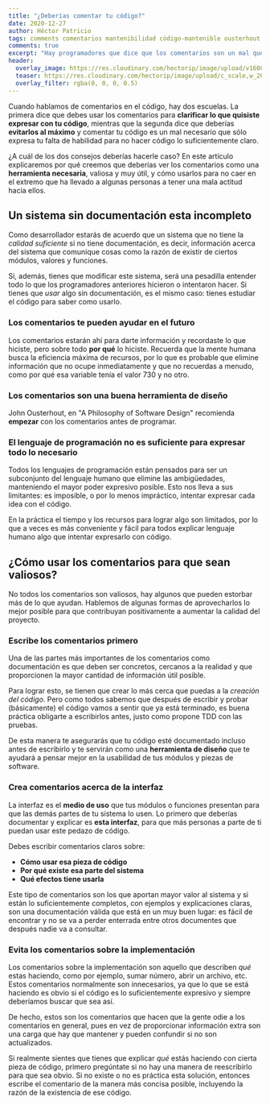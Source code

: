 ```yaml
---
title: "¿Deberías comentar tu código?"
date: 2020-12-27
author: Héctor Patricio
tags: comments comentarios mantenibilidad código-mantenible ousterhout aposd
comments: true
excerpt: "Hay programadores que dice que los comentarios son un mal que se debería evitar al máximo. Aquí proponemos lo contrario: usa los comentarios correctamente para crear código mantenible, basados en las "
header:
  overlay_image: https://res.cloudinary.com/hectorip/image/upload/v1608012314/snapbuilder_ykt2d6.png
  teaser: https://res.cloudinary.com/hectorip/image/upload/c_scale,w_200/v1608012314/snapbuilder_ykt2d6.png
  overlay_filter: rgba(0, 0, 0, 0.5)
---
```


Cuando hablamos de comentarios en el código, hay dos escuelas. La primera dice que debes usar los comentarios para **clarificar lo que quisiste expresar con tu código**, mientras que la segunda dice que deberías **evitarlos al máximo** y comentar tu código es un mal necesario que sólo expresa tu falta de habilidad para no hacer código lo suficientemente claro.

¿A cuál de los dos consejos deberías hacerle caso? En este artículo explicaremos por qué creemos que deberías ver los comentarios como una **herramienta necesaria**, valiosa y muy útil, y cómo usarlos para no caer en el extremo que ha llevado a algunas personas a tener una mala actitud hacia ellos.

## Un sistema sin documentación esta incompleto

Como desarrollador estarás de acuerdo que un sistema que no tiene la _calidad suficiente_ si no tiene documentación, es decir, información acerca del sistema que comunique cosas como la razón de existir de ciertos módulos, valores y funciones.

Si, además, tienes que modificar este sistema, será una pesadilla entender todo lo que los programadores anteriores hicieron o intentaron hacer. Si tienes que _usar_ algo sin documentación, es el mismo caso: tienes estudiar el código para saber como usarlo.

### Los comentarios te pueden ayudar en el futuro

Los comentarios estarán ahí para darte información y recordaste lo que hiciste, pero sobre todo **por qué** lo hiciste. Recuerda que la mente humana busca la eficiencia máxima de recursos, por lo que es probable que elimine información que no ocupe inmediatamente y que no recuerdas a menudo, como por qué esa variable tenía el valor 730 y no otro.

### Los comentarios son una buena herramienta de diseño

John Ousterhout, en "A Philosophy of Software Design" recomienda **empezar** con los comentarios antes de programar.

### El lenguaje de programación no es suficiente para expresar todo lo necesario

Todos los lenguajes de programación están pensados para ser un subconjunto del lenguaje humano que elimine las ambigüedades, manteniendo el mayor poder expresivo posible. Esto nos lleva a sus limitantes: es imposible, o por lo menos impráctico, intentar expresar cada idea con el código.

En la práctica el tiempo y los recursos para lograr algo son limitados, por lo que a veces es más conveniente y fácil para todos explicar lenguaje humano algo que intentar expresarlo con código.

## ¿Cómo usar los comentarios para que sean valiosos?

No todos los comentarios son valiosos,  hay algunos que pueden estorbar más de lo que ayudan. Hablemos de algunas formas de aprovecharlos lo mejor posible para que contribuyan positivamente a aumentar la calidad del proyecto.

### Escribe los comentarios primero

Una de las partes más importantes de los comentarios como documentación es que deben ser concretos, cercanos a la realidad y que proporcionen la mayor cantidad de información útil posible.

Para lograr esto, se tienen que crear lo más cerca que puedas a la _creación del código_. Pero como todos sabemos que después de escribir y probar (básicamente) el código vamos a sentir que ya está terminado, es buena práctica obligarte a escribirlos antes, justo como propone TDD con las pruebas.

De esta manera te asegurarás que tu código esté documentado incluso antes de escribirlo y te servirán como una **herramienta de diseño** que te ayudará a pensar mejor en la usabilidad de tus módulos y piezas de software.

### Crea comentarios acerca de la interfaz

La interfaz es el **medio de uso** que tus módulos o funciones presentan para que las demás partes de tu sistema lo usen. Lo primero que deberías documentar y explicar es **esta interfaz**, para que más personas a parte de ti puedan usar este pedazo de código.

Debes escribir comentarios claros sobre:

* **Cómo usar esa pieza de código**
* **Por qué existe esa parte del sistema**
* **Qué efectos tiene usarla**

Este tipo de comentarios son los que aportan mayor valor al sistema y si están lo suficientemente completos, con ejemplos y explicaciones claras, son una documentación válida que está en un muy buen lugar: es fácil de encontrar y no se va a perder enterrada entre otros documentes que después nadie va a consultar.

### Evita los comentarios sobre la implementación

Los comentarios sobre la implementación son aquello que describen _qué_ estas haciendo, como por ejemplo, sumar número, abrir un archivo, etc. Estos comentarios normalmente son innecesarios, ya que lo que se está haciendo es obvio si el código es lo suficientemente expresivo y siempre deberíamos buscar que sea así.

De hecho, estos son los comentarios que hacen que la gente odie a los comentarios en general, pues en vez de proporcionar información extra son una carga que hay que mantener y pueden confundir si no son actualizados.

Si realmente sientes que tienes que explicar _qué_ estás haciendo con cierta pieza de código, primero pregúntate si no hay una manera de reescribirlo para que sea obvio. Si no existe o no es práctica esta solución, entonces escribe el comentario de la manera más concisa posible, incluyendo la razón de la existencia de ese código.
